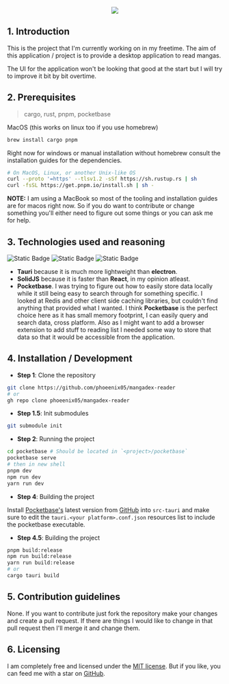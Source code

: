 <p align="center">
    <img src="https://socialify.git.ci/phoeenix05/mangadex-reader/image?issues=1&language=1&name=1&owner=1&pattern=Circuit%20Board&stargazers=1&theme=Auto"/>
</p>

## 1. Introduction
This is the project that I'm currently working on in my freetime. The aim of this application / project is to provide a desktop application to read mangas. 

The UI for the application won't be looking that good at the start but I will try to improve it bit by bit overtime.

## 2. Prerequisites
> cargo, rust, pnpm, pocketbase

MacOS (this works on linux too if you use homebrew)
```zsh
brew install cargo pnpm
```

Right now for windows or manual installation without homebrew consult the installation guides for the dependencies.
```zsh
# On MacOS, Linux, or another Unix-like OS
curl --proto '=https' --tlsv1.2 -sSf https://sh.rustup.rs | sh
curl -fsSL https://get.pnpm.io/install.sh | sh -
```

<!-- For Crystal installation guides check their [installation page](https://crystal-lang.org/install/) or from latest source on [GitHub](https://github.com/crystal-lang/crystal/releases/latest). -->

**NOTE:** I am using a MacBook so most of the tooling and installation guides are for macos right now. So if you do want to contribute or change something you'll either need to figure out some things or you can ask me for help.

## 3. Technologies used and reasoning
![Static Badge](https://img.shields.io/badge/tauri-333333?style=for-the-badge&logo=tauri&link=https%3A%2F%2Ftauri.app)
![Static Badge](https://img.shields.io/badge/solidjs-333333?style=for-the-badge&logo=solid&logoColor=rgb(95%2C%20136%2C%20195)&link=https%3A%2F%2Fsolidjs.com)
![Static Badge](https://img.shields.io/badge/pocketbase-333333?style=for-the-badge&logo=pocketbase&logoColor=rgb(95%2C%20136%2C%20195)&link=https%3A%2F%2Fpocketbase.io)

- **Tauri** because it is much more lightweight than **electron**.
- **SolidJS** because it is faster than **React**, in my opinion atleast.
- **Pocketbase**. I was trying to figure out how to easily store data locally while it still being easy to search through for something specific. I looked at Redis and other client side caching libraries, but couldn't find anything that provided what I wanted. I think **Pocketbase** is the perfect choice here as it has small memory footprint, I can easily query and search data, cross platform. Also as I might want to add a browser extension to add stuff to reading list I needed some way to store that data so that it would be accessible from the application.

## 4. Installation / Development

- **Step 1**: Clone the repository
```zsh
git clone https://github.com/phoeenix05/mangadex-reader
# or
gh repo clone phoeenix05/mangadex-reader
```

- **Step 1.5**: Init submodules
```zsh
git submodule init
```

- **Step 2**: Running the project
```zsh 
cd pocketbase # Should be located in `<project>/pocketbase`
pocketbase serve
# then in new shell
pnpm dev
npm run dev
yarn run dev
```

- **Step 4**: Building the project

Install [Pocketbase's](https://pocketbase.io/) latest version from [GitHub](https://github.com/pocketbase/pocketbase/releases/latest) into `src-tauri` and make sure to edit the `tauri.<your platform>.conf.json` resources list to include the pocketbase executable.

- **Step 4.5**: Building the project
```zsh 
pnpm build:release
npm run build:release
yarn run build:release
# or
cargo tauri build
```

## 5. Contribution guidelines
None. If you want to contribute just fork the repository make your changes and create a pull request. If there are things I would like to change in that pull request then I'll merge it and change them.

## 6. Licensing
I am completely free and licensed under the [MIT license](https://github.com/Phoeenix05/mangadex-reader/blob/main/LICENSE). But if you like, you can feed me with a star on [GitHub](https://github.com/Phoeenix05/mangadex-reader).


